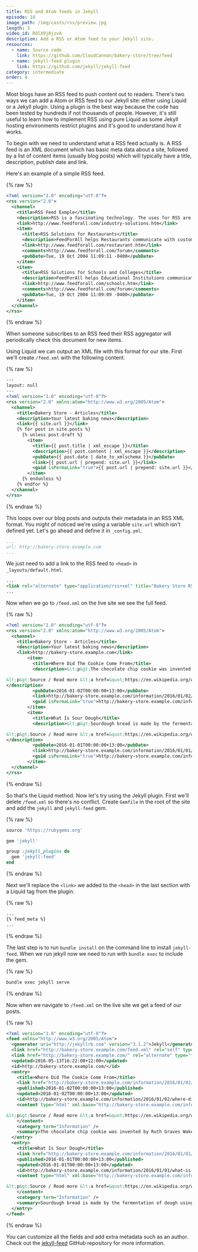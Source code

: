 ```yaml
---
title: RSS and Atom feeds in Jekyll
episode: 18
image_path: /img/casts/rss/preview.jpg
length: 5
video_id: ROlX9j0jzvA
description: Add a RSS or Atom feed to your Jekyll site.
resources:
  - name: Source code
    link: https://github.com/CloudCannon/bakery-store/tree/feed
  - name: jekyll-feed plugin
    link: https://github.com/jekyll/jekyll-feed
category: intermediate
order: 4
---
```

Most blogs have an RSS feed to push content out to readers. There's two ways we can add a Atom or RSS feed to our Jekyll site: either using Liquid or a Jekyll plugin. Using a plugin is the best way because the code has been tested by hundreds if not thousands of people. However, it's still useful to learn how to implement RSS using pure Liquid as some Jekyll hosting environments restrict plugins and it's good to understand how it works.

To begin with we need to understand what a RSS feed actually is. A RSS feed is an XML document which has basic meta data about a site, followed by a list of content items (usually blog posts) which will typically have a title, description, publish date and link.

Here's an example of a simple RSS feed.

{% raw %}
~~~xml
<?xml version="1.0" encoding="utf-8"?>
<rss version="2.0">
  <channel>
    <title>RSS Feed Exmple</title>
    <description>RSS is a fascinating technology. The uses for RSS are expanding daily.</description>
    <link>http://www.feedforall.com/industry-solutions.htm</link>
    <item>
      <title>RSS Solutions for Restaurants</title>
      <description>FeedForAll helps Restaurants communicate with customers. Let your customers know the latest specials or events.</description>
      <link>http://www.feedforall.com/restaurant.htm</link>
      <comments>http://www.feedforall.com/forum</comments>
      <pubDate>Tue, 19 Oct 2004 11:09:11 -0400</pubDate>
    </item>
    <item>
      <title>RSS Solutions for Schools and Colleges</title>
      <description>FeedForAll helps Educational Institutions communicate with students about school wide activities, events, and schedules</description>
      <link>http://www.feedforall.com/schools.htm</link>
      <comments>http://www.feedforall.com/forum</comments>
      <pubDate>Tue, 19 Oct 2004 11:09:09 -0400</pubDate>
    </item>
  </channel>
</rss>
~~~
{% endraw %}

When someone subscribes to an RSS feed their RSS aggregator will periodically check this document for new items.

Using Liquid we can output an XML file with this format for our site. First we'll create `/feed.xml` with the following content.

{% raw %}
~~~xml
---
layout: null
---
<?xml version="1.0" encoding="utf-8"?>
<rss version="2.0" xmlns:atom="http://www.w3.org/2005/Atom">
  <channel>
    <title>Bakery Store - Articles</title>
    <description>Your latest baking news</description>
    <link>{{ site.url }}</link>
    {% for post in site.posts %}
      {% unless post.draft %}
        <item>
          <title>{{ post.title | xml_escape }}</title>
          <description>{{ post.content | xml_escape }}</description>
          <pubDate>{{ post.date | date_to_xmlschema }}</pubDate>
          <link>{{ post.url | prepend: site.url }}</link>
          <guid isPermaLink="true">{{ post.url | prepend: site.url }}</guid>
        </item>
      {% endunless %}
    {% endfor %}
  </channel>
</rss>
~~~
{% endraw %}

This loops over our blog posts and outputs their metadata in an RSS XML format. You might of noticed we're using a variable `site.url` which isn't defined yet. Let's go ahead and define it in `_config.yml`.

~~~yaml
...
url: http://bakery-store.example.com
...
~~~

We just need to add a link to the RSS feed to `<head>` in `_layouts/default.html`.

~~~html
...
<link rel="alternate" type="application/rss+xml" title="Bakery Store RSS" href="/feed.xml">
...
~~~

Now when we go to `/feed.xml` on the live site we see the full feed.

{% raw %}
~~~xml
<?xml version="1.0" encoding="utf-8"?>
<rss version="2.0" xmlns:atom="http://www.w3.org/2005/Atom">
  <channel>
    <title>Bakery Store - Articles</title>
    <description>Your latest baking news</description>
    <link>http://bakery-store.example.com</link>
        <item>
          <title>Where Did The Cookie Come From</title>
          <description>&lt;p&gt;The chocolate chip cookie was invented by Ruth Graves Wakefield. She owned the Toll House Inn, in Whitman, Massachusetts, a very popular restaurant that featured home cooking in the 1930s. Her cookbook, Toll House Tried and True Recipes, was first published in 1936 by M. Barrows &amp;amp; Company, New York. The 1938 edition of the cookbook was the first to include the recipe “Toll House Chocolate Crunch Cookie” which rapidly became a favorite cookie in American homes.&lt;/p&gt;

&lt;p&gt;Source / Read more &lt;a href=&quot;https://en.wikipedia.org/wiki/Chocolate_chip_cookie&quot;&gt;Wikipedia&lt;/a&gt;&lt;/p&gt;
</description>
          <pubDate>2016-01-02T00:00:00+13:00</pubDate>
          <link>http://bakery-store.example.com/information/2016/01/02/where-did-the-cookie-come-from.html</link>
          <guid isPermaLink="true">http://bakery-store.example.com/information/2016/01/02/where-did-the-cookie-come-from.html</guid>
        </item>
        <item>
          <title>What Is Sour Dough</title>
          <description>&lt;p&gt;Sourdough bread is made by the fermentation of dough using naturally-occurring lactobacilli and yeast. Sourdough bread has a mildly sour taste not present in most breads made with baker’s yeast and better inherent keeping qualities than other breads, due to the lactic acid produced by the lactobacilli.&lt;/p&gt;

&lt;p&gt;Source / Read more &lt;a href=&quot;https://en.wikipedia.org/wiki/Sourdough&quot;&gt;Wikipedia&lt;/a&gt;&lt;/p&gt;
</description>
          <pubDate>2016-01-01T00:00:00+13:00</pubDate>
          <link>http://bakery-store.example.com/information/2016/01/01/what-is-sour-dough.html</link>
          <guid isPermaLink="true">http://bakery-store.example.com/information/2016/01/01/what-is-sour-dough.html</guid>
        </item>    
  </channel>
</rss>
~~~
{% endraw %}

So that's the Liquid method. Now let's try using the Jekyll plugin. First we'll delete `/feed.xml` so there's no conflict. Create `Gemfile` in the root of the site and add the `jekyll` and `jekyll-feed` gem.

{% raw %}
~~~ruby
source 'https://rubygems.org'

gem 'jekyll'

group :jekyll_plugins do
  gem 'jekyll-feed'
end
~~~
{% endraw %}

Next we'll replace the `<link>` we added to the `<head>` in the last section with a Liquid tag from the plugin.

{% raw %}
~~~html
...
{% feed_meta %}
...
~~~
{% endraw %}


The last step is to run `bundle install` on the command line to install `jekyll-feed`. When we run jekyll now we need to run with `bundle exec` to include the gem.

{% raw %}
~~~bash
bundle exec jekyll serve
~~~
{% endraw %}

Now when we navigate to `/feed.xml` on the live site we get a feed of our posts.

{% raw %}
~~~xml
<?xml version="1.0" encoding="utf-8"?>
<feed xmlns="http://www.w3.org/2005/Atom">
  <generator uri="http://jekyllrb.com" version="3.1.2">Jekyll</generator>
  <link href="http://bakery-store.example.com/feed.xml" rel="self" type="application/atom+xml" />
  <link href="http://bakery-store.example.com/" rel="alternate" type="text/html" />
  <updated>2016-05-13T16:22:08+12:00</updated>
  <id>http://bakery-store.example.com/</id>
  <entry>
    <title>Where Did The Cookie Come From</title>
    <link href="http://bakery-store.example.com/information/2016/01/02/where-did-the-cookie-come-from.html" rel="alternate" type="text/html" title="Where Did The Cookie Come From" />
    <published>2016-01-02T00:00:00+13:00</published>
    <updated>2016-01-02T00:00:00+13:00</updated>
    <id>http://bakery-store.example.com/information/2016/01/02/where-did-the-cookie-come-from</id>
    <content type="html" xml:base="http://bakery-store.example.com/information/2016/01/02/where-did-the-cookie-come-from.html">&lt;p&gt;The chocolate chip cookie was invented by Ruth Graves Wakefield. She owned the Toll House Inn, in Whitman, Massachusetts, a very popular restaurant that featured home cooking in the 1930s. Her cookbook, Toll House Tried and True Recipes, was first published in 1936 by M. Barrows &amp;amp; Company, New York. The 1938 edition of the cookbook was the first to include the recipe “Toll House Chocolate Crunch Cookie” which rapidly became a favorite cookie in American homes.&lt;/p&gt;

&lt;p&gt;Source / Read more &lt;a href=&quot;https://en.wikipedia.org/wiki/Chocolate_chip_cookie&quot;&gt;Wikipedia&lt;/a&gt;&lt;/p&gt;
    </content>
    <category term="Information" />
    <summary>The chocolate chip cookie was invented by Ruth Graves Wakefield. She owned the Toll House Inn, in Whitman, Massachusetts, a very popular restaurant that featured home cooking in the 1930s. Her cookbook, Toll House Tried and True Recipes, was first published in 1936 by M. Barrows &amp;amp; Company, New York. The 1938 edition of the cookbook was the first to include the recipe “Toll House Chocolate Crunch Cookie” which rapidly became a favorite cookie in American homes.</summary>
  </entry>
  <entry>
    <title>What Is Sour Dough</title>
    <link href="http://bakery-store.example.com/information/2016/01/01/what-is-sour-dough.html" rel="alternate" type="text/html" title="What Is Sour Dough" />
    <published>2016-01-01T00:00:00+13:00</published>
    <updated>2016-01-01T00:00:00+13:00</updated>
    <id>http://bakery-store.example.com/information/2016/01/01/what-is-sour-dough</id>
    <content type="html" xml:base="http://bakery-store.example.com/information/2016/01/01/what-is-sour-dough.html">&lt;p&gt;Sourdough bread is made by the fermentation of dough using naturally-occurring lactobacilli and yeast. Sourdough bread has a mildly sour taste not present in most breads made with baker’s yeast and better inherent keeping qualities than other breads, due to the lactic acid produced by the lactobacilli.&lt;/p&gt;

&lt;p&gt;Source / Read more &lt;a href=&quot;https://en.wikipedia.org/wiki/Sourdough&quot;&gt;Wikipedia&lt;/a&gt;&lt;/p&gt;
    </content>
    <category term="Information" />
    <summary>Sourdough bread is made by the fermentation of dough using naturally-occurring lactobacilli and yeast. Sourdough bread has a mildly sour taste not present in most breads made with baker’s yeast and better inherent keeping qualities than other breads, due to the lactic acid produced by the lactobacilli.</summary>
  </entry>
</feed>
~~~
{% endraw %}

You can customize all the fields and add extra metadata such as an author. Check out the [jekyll-feed](https://github.com/jekyll/jekyll-feed) GitHub repository for more information.
